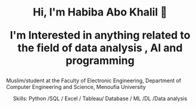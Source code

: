 <h1 align="center">Hi, I'm Habiba Abo Khalil 👋 

I'm Interested in anything related to the field of data analysis , AI and  programming </h1>

Muslim/student at the Faculty of Electronic Engineering, Department of Computer Engineering and Science, Menoufia University
<p align="center"> 
Skills: 
  Python /SQL / Excel / Tableau/ Database / ML /DL /Data analysis

